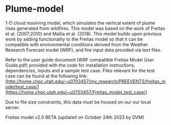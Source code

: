 # Plume-model
1-D cloud resolving model, which simulates the vertical extent of plume rises generated from wildfires. This model was based on the work of Freitas et al. (2007;2010) and Mallia et al. (2018). This model builds upon previous work by adding functionality to the Freitas model so that it can be compatible with environmental conditions derived from the Weather Research Forecast model (WRF), and fire input data provided via text files.


Refer to the user guide document (WRF compatible Freitas Model User Guide.pdf) provided with the code for installation instructions, dependencies, inputs and a sample test case. Files relevant for the test case can be found at the following link: [http://home.chpc.utah.edu/~u0703457/my_research/PREEVENTS/freitas_model/test_case/](https://home.chpc.utah.edu/~u0703457/Freitas_model_test_case/)

Due to file size constraints, this data must be housed on our our local server.


Freitas model v2.0 BETA (updated on October 24th 2023 by DVM)
